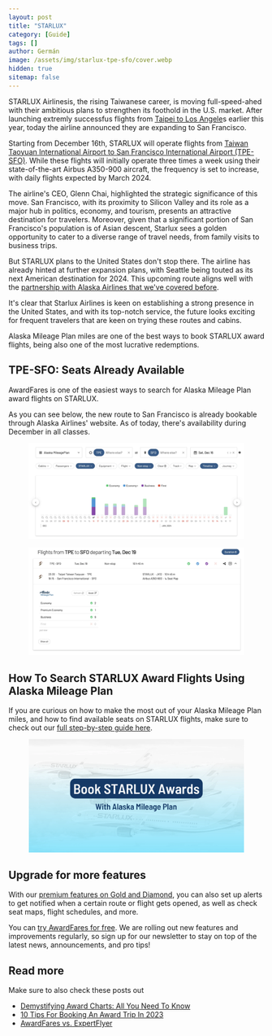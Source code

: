 ```yaml
---
layout: post
title: "STARLUX"
category: [Guide]
tags: []
author: Germán
image: /assets/img/starlux-tpe-sfo/cover.webp
hidden: true
sitemap: false
---
```


STARLUX Airlinesis, the rising Taiwanese career, is moving full-speed-ahed with their ambitious plans to strengthen its foothold in the U.S. market. After launching extremly successfus flights from [Taipei to Los Angele](https://awardfares.com/search?TPE.LAX.;a:JX;x:0;z:alaska)s earlier this year, today the airline announced they are expanding to San Francisco. 

Starting from December 16th, STARLUX will operate flights from [Taiwan Taoyuan International Airport to San Francisco International Airport (TPE-SFO)](https://awardfares.com/search?TPE.SFO.;a:JX;x:0;z:alaska). While these flights will initially operate three times a week using their state-of-the-art Airbus A350-900 aircraft, the frequency is set to increase, with daily flights expected by March 2024.

The airline's CEO, Glenn Chai, highlighted the strategic significance of this move. San Francisco, with its proximity to Silicon Valley and its role as a major hub in politics, economy, and tourism, presents an attractive destination for travelers. Moreover, given that a significant portion of San Francisco's population is of Asian descent, Starlux sees a golden opportunity to cater to a diverse range of travel needs, from family visits to business trips.

But STARLUX plans to the United States don't stop there. The airline has already hinted at further expansion plans, with Seattle being touted as its next American destination for 2024. This upcoming route aligns well with the [partnership with Alaska Airlines that we've covered before](https://blog.awardfares.com/alaska-mileageplan-updates-june-2023).

It's clear that Starlux Airlines is keen on establishing a strong presence in the United States, and with its top-notch service, the future looks exciting for frequent travelers that are keen on trying these routes and cabins.

Alaska Mileage Plan miles are one of the best ways to book STARLUX award flights, being also one of the most lucrative redemptions.

## TPE-SFO: Seats Already Available

AwardFares is one of the easiest ways to search for Alaska Mileage Plan award flights on STARLUX.

As you can see below, the new route to San Francisco is already bookable through Alaska Airlines' website. As of today, there's availability during December in all classes.

<figure>
<img src="../assets/img/starlux-tpe-sfo/starlux-tpe-sfo-1.webp" alt="STARLUX new route to the US: Taipei to San Francisco." />
</figure>

<figure>
<img src="../assets/img/starlux-tpe-sfo/starlux-tpe-sfo-2.webp" alt="STARLUX new route to the US: Taipei to San Francisco." />
</figure>



## How To Search STARLUX Award Flights Using Alaska Mileage Plan

If you are curious on how to make the most out of your Alaska Mileage Plan miles, and how to find available seats on STARLUX flights, make sure to check out our [full step-by-step guide here](https://blog.awardfares.com/alaska-mileageplan-starlux).

<figure>
<a href="https://blog.awardfares.com/alaska-mileageplan-starlux">
<img src="../assets/img/alaska-mileageplan-starlux/cover.webp" alt="Find STARLUX award flights using AwardFares." />
</a>
</figure>

## Upgrade for more features

With our [premium features on Gold and Diamond](https://awardfares.com/pricing), you can also set up alerts to get notified when a certain route or flight gets opened, as well as check seat maps, flight schedules, and more.

You can [try AwardFares for free](https://awardfares.com/). We are rolling out new features and improvements regularly, so sign up for our newsletter to stay on top of the latest news, announcements, and pro tips!

## Read more

Make sure to also check these posts out

- [Demystifying Award Charts: All You Need To Know](https://blog.awardfares.com/demystifying-award-charts/)
- [10 Tips For Booking An Award Trip In 2023](https://blog.awardfares.com/award-trip-tips/)
- [AwardFares vs. ExpertFlyer](https://blog.awardfares.com/awardfares-vs-expertflyer/)